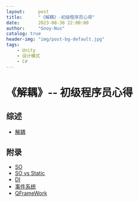 ```yaml
---
layout:     post
title:      "《解耦》-初级程序员心得"
date:       2023-08-30 22:00:00
author:     "Gnoy-Nus"
catalog: true
header-img: "img/post-bg-default.jpg"
tags:
    - Unity
    - 设计模式
	- C#
---
```




# 《解耦》-- 初级程序员心得

## 综述

- [解耦][1]

  

  [1]: https://gnoy-nus.github.io/download/解耦/解耦.pdf
  
  [2]: https://gnoy-nus.github.io/download/解耦/SO.pdf
  
  [3]: https://gnoy-nus.github.io/download/解耦/SOvsStatic.pdf
  
  [4]: https://gnoy-nus.github.io/download/解耦/事件系统.pdf

  [5]: https://gnoy-nus.github.io/download/解耦/QFrameWork.pdf
  
  [6]: https://gnoy-nus.github.io/download/解耦/DI.pdf
  



## 附录

- [SO][2]
- [SO vs Static][3]
- [DI][6]
- [事件系统][4]
- [QFrameWork][5]

